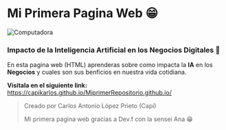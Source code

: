 # Mi Primera Pagina Web 😁
![Computadora](https://signoscv.com/wp-content/uploads/2022/04/pagina-web-1-930x620.jpg "Computadora mostrando una pagina web")

### Impacto de la Inteligencia Artificial en los Negocios Digitales 💼
En esta pagina web (HTML) aprenderas sobre como impacta la **IA** en los **Negocios** 
y cuales son sus benficios en nuestra vida cotidiana.

**Visitala en el siguiente link:** https://capikarlos.github.io/MiprimerRepositorio.github.io/

>Creado por Carlos Antonio López Prieto (Capi)
>
>Mi primera pagina web gracias a Dev.f con la sensei Ana 😁


